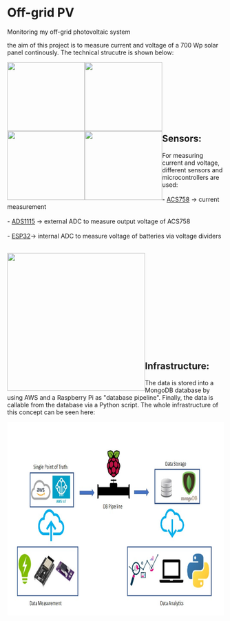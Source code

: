 # Off-grid PV
Monitoring my off-grid photovoltaic system

the aim of this project is to measure current and voltage of a 700 Wp solar panel continously. The technical strucutre is shown below:
<p><img align="left" src="https://github.com/Marius-Graml/Offgrid-PV/blob/main/pictures/solar_panel.jpg" width="180" height="160"</p>
<p><img align="left" src="https://github.com/Marius-Graml/Offgrid-PV/blob/main/pictures/charge_controller.jpg" width="180" height="160"</p>
<p><img align="left" src="https://github.com/Marius-Graml/Offgrid-PV/blob/main/pictures/batteries.jpg" width="180" height="160"</p>
<p><img align="left" src="https://github.com/Marius-Graml/Offgrid-PV/blob/main/pictures/inverter.jpg" width="180" height="160"</p>
</br>
</br>
</br>
</br>
</br>
</br>
</br>
</br>
<h2>Sensors:</h2>
For measuring current and voltage, different sensors and microcontrollers are used: </br> </br>
 - <a href="https://www.digikey.de/de/datasheets/allegromicrosystemsllc/allegro-microsystems-llcacs758datasheetashx"> ACS758</a> -> current measurement </br></br>
 - <a href="https://www.ti.com/lit/ds/symlink/ads1114.pdf?ts=1648959763893&ref_url=https%253A%252F%252Fwww.google.com%252F"> ADS1115</a> -> external ADC to measure output voltage of ACS758 </br></br>
- <a href="https://www.espressif.com/sites/default/files/documentation/esp32_datasheet_en.pdf"> ESP32</a>-> internal ADC to measure voltage of batteries via voltage dividers </br></br>

<p><img align="left" src="https://github.com/Marius-Graml/Offgrid-PV/blob/main/pictures/ESP32_on_platine.jpg" width="320" height="320"</p>

</br>
</br>
</br>
</br>
</br>
</br>
</br>
</br>
</br>
</br>
</br>
</br>
</br>

<h2>Infrastructure:</h2>
The data is stored into a MongoDB database by using AWS and a Raspberry Pi as "database pipeline". Finally, the data is callable from the database via a Python script. The whole infrastructure of this concept can be seen here:
<p><img align="left" src="https://github.com/Marius-Graml/Offgrid-PV/blob/main/pictures/concept_of_measurement.jpg" width="750" height="450"</p>
